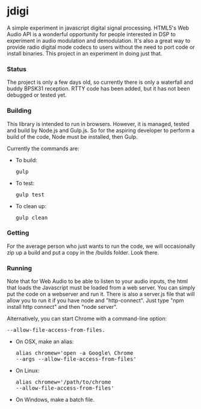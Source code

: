 # jdigi

A simple experiment in javascript digital signal processing.  HTML5's Web Audio API is a wonderful opportunity for people interested in DSP to experiment in audio modulation and demodulation.  It's also a great way to provide radio digital mode codecs to users without the need to port code or install binaries.   This project in an experiment in doing just that.

### Status

The project is only a few days old, so currently there is only a waterfall and buddy BPSK31 reception.  RTTY code has been added, but it has not been debugged or tested yet.

### Building

This library is intended to run in browsers.  However, it is managed, tested and build by Node.js and Gulp.js.  So for the aspiring developer to perform a build of the code, Node must be installed, then Gulp.

Currently the commands are:
* To build:  <pre>gulp</pre>
* To test:  <pre>gulp test</pre>
* To clean up:  <pre>gulp clean</pre>

### Getting

For the average person who just wants to run the code, we will occasionally zip up a build and put a copy in the /builds folder.   Look there.

### Running

Note that for Web Audio to be able to listen to your audio inputs, the html that loads the Javascript must be loaded from a web server.  You can simply put the code on a webserver and run it.  There is also a server.js file that will allow you to run it if you have node and "http-connect".   Just type "npm install http connect" and then "node server".

Alternatively, you can start Chrome with a command-line option: <pre>--allow-file-access-from-files.</pre>

* On OSX, make an alias: <pre>alias chromew='open -a Google\ Chrome --args --allow-file-access-from-files'</pre>
* On Linux: <pre>alias chromew='/path/to/chrome --allow-file-access-from-files'</pre>
* On Windows, make a batch file.

